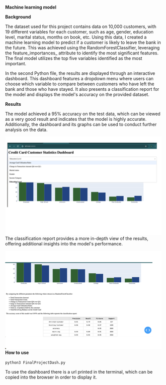 **Machine learning model**

**Background**

The dataset used for this project contains data on 10,000 customers, with 19 different variables for each customer, 
such as age, gender, education level, marital status, months on book, etc. Using this data, I created a machine learning model 
to predict if a customer is likely to leave the bank in the future. This was achieved using the RandomForestClassifier, 
leveraging the feature_importances_ attribute to identify the most significant features. The final model utilizes the 
top five variables identified as the most important.

In the second Python file, the results are displayed through an interactive dashboard. This dashboard features a 
dropdown menu where users can choose which variable to compare between customers who have left the bank and those who 
have stayed. It also presents a classification report for the model and displays the model's accuracy on the provided dataset.

**Results**

The model achieved a 95% accuracy on the test data, which can be viewed as a very good result and indicates that the model is 
highly accurate. Additionally, the dashboard and its graphs can be used to conduct further analysis on the data. 

![Alt text](https://github.com/Dogman00/Financial-machine-learning-model/blob/main/LINC_Project1.png?raw=true)
The classification report provides a more in-depth view of the results, offering additional insights into the model's performance.

![Alt text](https://github.com/Dogman00/Financial-machine-learning-model/blob/main/LINC_Project2.png?raw=true)
**How to use**

`python3 FinalProjectDash.py`

To use the dashboard there is a url printed in the terminal, which can be copied into the browser in order to display it. 
